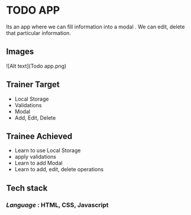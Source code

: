 # **TODO APP**

Its an app where we can fill information into a modal . We can edit, delete that particular information.

## Images

![Alt text](Todo app.png)

## Trainer Target

- Local Storage
- Validations
- Modal
- Add, Edit, Delete

## Trainee Achieved

- Learn to use Local Storage
- apply validations
- Learn to add Modal
- Learn to add, edit, delete operations

## Tech stack

### _Language_ : HTML, CSS, Javascript
